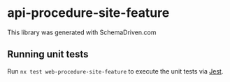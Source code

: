 
# api-procedure-site-feature

This library was generated with SchemaDriven.com

## Running unit tests

Run `nx test web-procedure-site-feature` to execute the unit tests via [Jest](https://jestjs.io).

